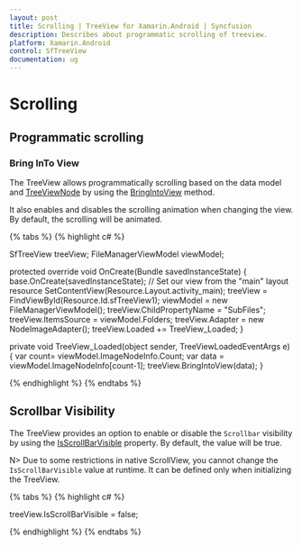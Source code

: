 ```yaml
---
layout: post
title: Scrolling | TreeView for Xamarin.Android | Syncfusion
description: Describes about programmatic scrolling of treeview.
platform: Xamarin.Android
control: SfTreeView
documentation: ug
---
```


# Scrolling

## Programmatic scrolling

### Bring InTo View

The TreeView allows programmatically scrolling based on the data model and [TreeViewNode](https://help.syncfusion.com/cr/xamarin-android/Syncfusion.SfTreeView.Android~Syncfusion.TreeView.Engine.TreeViewNode.html) by using the [BringIntoView](https://help.syncfusion.com/cr/xamarin-android/Syncfusion.SfTreeView.Android~Syncfusion.Android.TreeView.SfTreeView~BringIntoView.html) method.

It also enables and disables the scrolling animation when changing the view. By default, the scrolling will be animated.

{% tabs %}
{% highlight c# %}

SfTreeView treeView;
FileManagerViewModel viewModel;

protected override void OnCreate(Bundle savedInstanceState)
{
    base.OnCreate(savedInstanceState);
    // Set our view from the "main" layout resource
    SetContentView(Resource.Layout.activity_main);
    treeView = FindViewById<SfTreeView>(Resource.Id.sfTreeView1);
    viewModel = new FileManagerViewModel();
    treeView.ChildPropertyName = "SubFiles";
    treeView.ItemsSource = viewModel.Folders;
    treeView.Adapter = new NodeImageAdapter();
    treeView.Loaded += TreeView_Loaded;
}

private void TreeView_Loaded(object sender, TreeViewLoadedEventArgs e)
{
    var count= viewModel.ImageNodeInfo.Count;
    var data = viewModel.ImageNodeInfo[count-1];
    treeView.BringIntoView(data);
}

{% endhighlight %}
{% endtabs %}

## Scrollbar Visibility

The TreeView provides an option to enable or disable the `Scrollbar` visibility by using the [IsScrollBarVisible](https://help.syncfusion.com/cr/xamarin-android/Syncfusion.SfTreeView.Android~Syncfusion.Android.TreeView.SfTreeView~IsScrollBarVisible.html) property. By default, the value will be true.

N> Due to some restrictions in native ScrollView, you cannot change the `IsScrollBarVisible` value at runtime. It can be defined only when initializing the TreeView.

{% tabs %}
{% highlight c# %}

treeView.IsScrollBarVisible = false;

{% endhighlight %}
{% endtabs %}